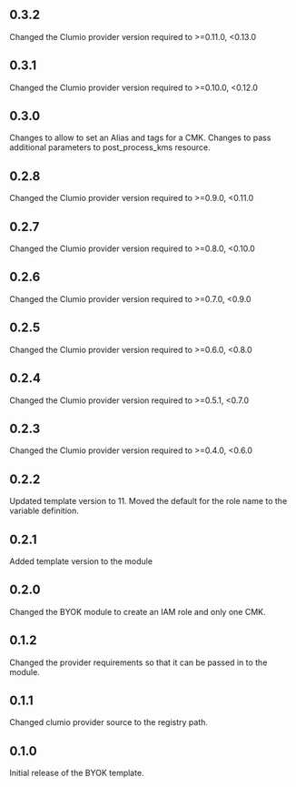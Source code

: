 ## 0.3.2
Changed the Clumio provider version required to >=0.11.0, <0.13.0

## 0.3.1
Changed the Clumio provider version required to >=0.10.0, <0.12.0

## 0.3.0
Changes to allow to set an Alias and tags for a CMK.
Changes to pass additional parameters to post_process_kms resource.

## 0.2.8
Changed the Clumio provider version required to >=0.9.0, <0.11.0

## 0.2.7
Changed the Clumio provider version required to >=0.8.0, <0.10.0

## 0.2.6
Changed the Clumio provider version required to >=0.7.0, <0.9.0

## 0.2.5
Changed the Clumio provider version required to >=0.6.0, <0.8.0

## 0.2.4
Changed the Clumio provider version required to >=0.5.1, <0.7.0

## 0.2.3
Changed the Clumio provider version required to >=0.4.0, <0.6.0

## 0.2.2
Updated template version to 11.
Moved the default for the role name to the variable definition.

## 0.2.1
Added template version to the module

## 0.2.0
Changed the BYOK module to create an IAM role and only one CMK.

## 0.1.2
Changed the provider requirements so that it can be passed in to the module.

## 0.1.1
Changed clumio provider source to the registry path.

## 0.1.0
Initial release of the BYOK template.
